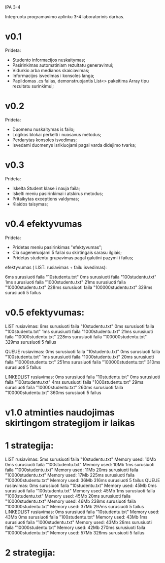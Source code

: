 IPA 3-4

Integruotu programavimo aplinku 3-4 laboratorinis darbas.

# v0.1

Prideta:
- Studento informacijos nuskaitymas;
- Pasirinkimas automatiniam rezultatu generavimui;
- Vidurkio arba medianos skaiciavimas;
- Informacijos isvedimas i konsoles langa;
- Papildomas .cs failas, demonstruojantis List<> pakeitima Array tipu rezultatu surinkimui;

# v0.2

Prideta:
- Duomenu nuskaitymas is failo;
- Logikos blokai perkelti i nuosavus metodus;
- Perdarytas konsoles isvedimas;
- Isvedami duomenys isrikiuojami pagal varda didejimo tvarka;

# v0.3

Prideta:
- Iskelta Student klase i nauja faila;
- Iskelti meniu pasirinkimai i atskirus metodus;
- Pritaikytas exceptions valdymas;
- Klaidos taisymas;

# v0.4 efektyvumas

Prideta:
- Pridetas meniu pasirinkimas "efektyvumas";
- Cia sugeneruojami 5 failai su skirtingais sarasu ilgiais;
- Pridetas studentu grupavimas pagal galutini pazymi i failus;

efektyvumas ( LIST: rusiavimas + failu isvedimas):

6ms surusiuoti faila "10studentu.txt"
0ms surusiuoti faila "100studentu.txt"
1ms surusiuoti faila "1000studentu.txt"
21ms surusiuoti faila "10000studentu.txt"
228ms surusiuoti faila "100000studentu.txt"
329ms surusiuoti 5 failus

# v0.5 efektyvumas:

LIST rusiavimas:
6ms surusiuoti faila "10studentu.txt"
0ms surusiuoti faila "100studentu.txt"
1ms surusiuoti faila "1000studentu.txt"
21ms surusiuoti faila "10000studentu.txt"
228ms surusiuoti faila "100000studentu.txt"
329ms surusiuoti 5 failus

QUEUE rusiavimas:
0ms surusiuoti faila "10studentu.txt"
0ms surusiuoti faila "100studentu.txt"
1ms surusiuoti faila "1000studentu.txt"
20ms surusiuoti faila "10000studentu.txt"
251ms surusiuoti faila "100000studentu.txt"
310ms surusiuoti 5 failus

LINKEDLIST rusiavimas:
0ms surusiuoti faila "10studentu.txt"
0ms surusiuoti faila "100studentu.txt"
4ms surusiuoti faila "1000studentu.txt"
29ms surusiuoti faila "10000studentu.txt"
260ms surusiuoti faila "100000studentu.txt"
360ms surusiuoti 5 failus

# v1.0 atminties naudojimas skirtingom strategijom ir laikas

# 1 strategija:
LIST rusiavimas:
5ms surusiuoti faila "10studentu.txt" Memory used: 10Mb
0ms surusiuoti faila "100studentu.txt" Memory used: 10Mb
1ms surusiuoti faila "1000studentu.txt" Memory used: 11Mb
20ms surusiuoti faila "10000studentu.txt" Memory used: 17Mb
225ms surusiuoti faila "100000studentu.txt" Memory used: 36Mb
316ms surusiuoti 5 failus
QUEUE rusiavimas:
0ms surusiuoti faila "10studentu.txt" Memory used: 45Mb
0ms surusiuoti faila "100studentu.txt" Memory used: 45Mb
1ms surusiuoti faila "1000studentu.txt" Memory used: 45Mb
20ms surusiuoti faila "10000studentu.txt" Memory used: 46Mb
238ms surusiuoti faila "100000studentu.txt" Memory used: 37Mb
297ms surusiuoti 5 failus
LINKEDLIST rusiavimas:
0ms surusiuoti faila "10studentu.txt" Memory used: 43Mb
0ms surusiuoti faila "100studentu.txt" Memory used: 43Mb
1ms surusiuoti faila "1000studentu.txt" Memory used: 43Mb
28ms surusiuoti faila "10000studentu.txt" Memory used: 42Mb
270ms surusiuoti faila "100000studentu.txt" Memory used: 57Mb
326ms surusiuoti 5 failus

# 2 strategija:
